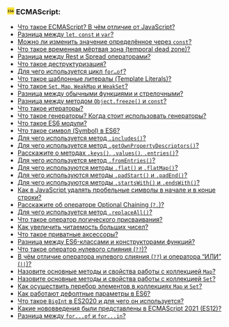<h3>
  <img src="../assets/ES6.jpg" width="16" height="16" />
  <span>ECMAScript:</span>
</h3>

- [Что такое ECMAScript? В чём отличие от JavaScript?](https://youtu.be/9WqQ_vj7g5Q?t=336)
- [Разница между `let`, `const` и `var`?](https://youtu.be/A3w86YchSdE?t=361)
- [Можно ли изменить значение определённое через `const`?](https://youtu.be/9WqQ_vj7g5Q?t=407)
- [Что такое временная мёртвая зона (temporal dead zone)?](https://youtu.be/9WqQ_vj7g5Q?t=478)
- [Разница между Rest и Spread операторами?](https://youtu.be/5pRRnAItPKg?t=183)
- [Что такое деструктуризация?](https://youtu.be/5pRRnAItPKg?t=241)
- [Для чего используется цикл `for…of`?](https://youtu.be/Vba4bekdLw0?t=223)
- [Что такое шаблонные литералы (Template Literals)?](https://youtu.be/Vba4bekdLw0?t=254)
- [Что такое `Set`, `Map`, `WeakMap` и `WeakSet`?](https://youtu.be/Vba4bekdLw0?t=288)
- [Разница между обычными функциями и стрелочными?](https://youtu.be/1xVctKxFMVM?t=347)
- [Разница между методом `Object.freeze()` и `const`?](https://youtu.be/1xVctKxFMVM?t=429)
- [Что такое итераторы?](https://youtu.be/RlrDF6FMVMI?t=836)
- [Что такое генераторы? Когда стоит использовать генераторы?](https://youtu.be/1xVctKxFMVM?t=476)
- [Что такое ES6 модули?](https://youtu.be/2puXRCd-l7I?t=494)
- [Что такое символ (Symbol) в ES6?](https://youtu.be/2puXRCd-l7I?t=571)
- [Для чего используется метод `.includes()`?](https://youtu.be/M9G8dP4NMIU?t=666)
- [Для чего используется метод `.getOwnPropertyDescriptors()`?](https://youtu.be/LQyCOLt1ysE?t=61)
- [Расскажите о методах `.keys()`, `.values()`, `.entries()`?](https://youtu.be/LQyCOLt1ysE?t=127)
- [Для чего используется метод `.fromEntries()`?](https://youtu.be/LQyCOLt1ysE?t=188)
- [Для чего используются методы `.flat()` и `.flatMap()`?](https://youtu.be/LQyCOLt1ysE?t=236)
- [Для чего используются методы `.padStart()` и `.padEnd()`?](https://youtu.be/LQyCOLt1ysE?t=329)
- [Для чего используются методы `.startsWith()` и `.endsWith()`?](https://youtu.be/LQyCOLt1ysE?t=394)
- [Как в JavaScript удалять пробельные символы в начале и в конце строки?](https://youtu.be/LQyCOLt1ysE?t=508)
- [Расскажите об операторе Optional Chaining (`?.`)?](https://youtu.be/LQyCOLt1ysE?t=568)
- [Для чего используется метод `.replaceAll()`?](https://youtu.be/LQyCOLt1ysE?t=632)
- [Что такое оператор логического присваивания?](https://youtu.be/LQyCOLt1ysE?t=693)
- [Как увеличить читаемость больших чисел?](https://youtu.be/LQyCOLt1ysE?t=783)
- [Что такое приватные аксессоры?](https://youtu.be/LQyCOLt1ysE?t=850)
- [Разница между ES6-классами и конструкторами функций?](https://youtu.be/TkVOPjf3CoA?t=155)
- [Что такое оператор нулевого слияния (`??`)?](https://youtu.be/TkVOPjf3CoA?t=242)
- [В чём отличие оператора нулевого слияния (`??`) и оператора “ИЛИ” (`||`)?](https://youtu.be/TkVOPjf3CoA?t=304)
- [Назовите основные методы и свойства работы с коллекцией `Map`?](https://youtu.be/TkVOPjf3CoA?t=382)
- [Назовите основные методы и свойства работы с коллекцией `Set`?](https://youtu.be/TkVOPjf3CoA?t=443)
- [Как осуществить перебор элементов в коллекциях `Map` и `Set`?](https://youtu.be/TkVOPjf3CoA?t=509)
- [Как работают дефолтные параметры в ES6?](https://youtu.be/X-7w5YtlnM8?t=507)
- [Что такое `BigInt` в ES2020 и для чего он используется?](https://youtu.be/X-7w5YtlnM8?t=562)
- [Какие нововведения были представлены в ECMAScript 2021 (ES12)?](https://youtu.be/X-7w5YtlnM8?t=634)
- [Разница между `for...of` и `for...in`?](https://youtu.be/Z_j6XRvaq5k?t=755)
